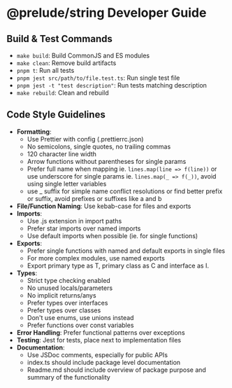 # @prelude/string Developer Guide

## Build & Test Commands
- `make build`: Build CommonJS and ES modules
- `make clean`: Remove build artifacts
- `pnpm t`: Run all tests
- `pnpm jest src/path/to/file.test.ts`: Run single test file
- `pnpm jest -t "test description"`: Run tests matching description
- `make rebuild`: Clean and rebuild

## Code Style Guidelines
- **Formatting**:
  - Use Prettier with config (.prettierrc.json)
  - No semicolons, single quotes, no trailing commas
  - 120 character line width
  - Arrow functions without parentheses for single params
  - Prefer full name when mapping ie. `lines.map(line => f(line))` or use underscore for single params ie. `lines.map(_ => f(_))`, avoid using single letter variables
  - use _ suffix for simple name conflict resolutions or find better prefix or suffix, avoid prefixes or suffixes like a and b
- **File/Function Naming**: Use kebab-case for files and exports
- **Imports**:
  - Use .js extension in import paths
  - Prefer star imports over named imports
  - Use default imports when possible (ie. for single functions)
- **Exports**:
  - Prefer single functions with named and default exports in single files
  - For more complex modules, use named exports
  - Export primary type as T, primary class as C and interface as I.
- **Types**:
  - Strict type checking enabled
  - No unused locals/parameters
  - No implicit returns/anys
  - Prefer types over interfaces
  - Prefer types over classes
  - Don't use enums, use unions instead
  - Prefer functions over const variables
- **Error Handling**: Prefer functional patterns over exceptions
- **Testing**: Jest for tests, place next to implementation files
- **Documentation**:
  - Use JSDoc comments, especially for public APIs
  - index.ts should include package level documentation
  - Readme.md should include overview of package purpose and summary of the functionality
